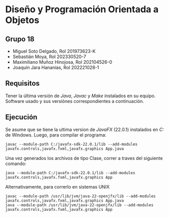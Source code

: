 # Diseño y Programación Orientada a Objetos

## Grupo 18
- Miguel Soto Delgado, Rol 201973623-K
- Sebastián Moya, Rol 202330520-7
- Maximiliano Muñoz Hinojosa, Rol 202104526-0
- Joaquín Jara Hananías, Rol 202221028-1

## Requisitos
Tener la última versión de _Java_, _Javac_ y _Make_ instalados en su equipo. Software usado y sus versiónes correspondientes a continuación.

## Ejecución

Se asume que se tiene la ultima version de _JavaFX_ (22.0.1) instalados en _C:_ de Windows. Luego, para compilar el programa:

```
javac --module-path C:/javafx-sdk-22.0.1/lib --add-modules javafx.controls,javafx.fxml,javafx.graphics App.java

```

Una vez generados los archivos de tipo Clase, correr a traves del siguiente comando:

```
java --module-path C:/javafx-sdk-22.0.1/lib --add-modules javafx.controls,javafx.fxml,javafx.graphics App

```

Alternativamente, para correrlo en sistemas UNIX

```
javac --module-path /usr/lib/jvm/java-22-openjfx/lib --add-modules javafx.controls,javafx.fxml,javafx.graphics App.java
java --module-path /usr/lib/jvm/java-22-openjfx/lib --add-modules javafx.controls,javafx.fxml,javafx.graphics App

```